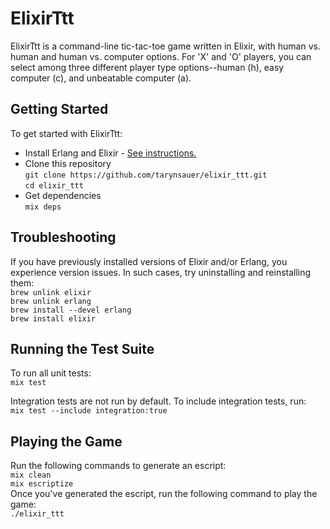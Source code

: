 # ElixirTtt
ElixirTtt is a command-line tic-tac-toe game written in Elixir, with human vs. human and human vs.
computer options. For 'X' and 'O' players, you can select among three different player type options--human (h), easy computer (c), and unbeatable computer (a).

## Getting Started
To get started with ElixirTtt:
- Install Erlang and Elixir - [See
  instructions.](http://elixir-lang.org/getting_started/1.html) 
- Clone this repository  
`git clone https://github.com/tarynsauer/elixir_ttt.git`  
`cd elixir_ttt`  
- Get dependencies  
`mix deps`

## Troubleshooting
If you have previously installed versions of Elixir and/or Erlang, you experience version issues. In such cases, try uninstalling and reinstalling them:  
`brew unlink elixir`  
`brew unlink erlang`  
`brew install --devel erlang`  
`brew install elixir`  

## Running the Test Suite
To run all unit tests:  
`mix test`

Integration tests are not run by default. To include integration tests, run:  
`mix test --include integration:true`

## Playing the Game
Run the following commands to generate an escript:  
`mix clean`  
`mix escriptize`   
Once you've generated the escript, run the following command to play the game:  
`./elixir_ttt`  
